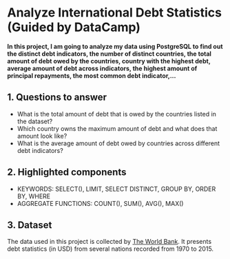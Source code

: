 # Analyze International Debt Statistics (Guided by DataCamp)
**In this project, I am going to analyze my data using PostgreSQL to find out the distinct debt indicators, the number of distinct countries, the total amount of debt owed by the countries, country with the highest debt, average amount of debt across indicators, the highest amount of principal repayments, the most common debt indicator,...**

## 1. Questions to answer
- What is the total amount of debt that is owed by the countries listed in the dataset?
- Which country owns the maximum amount of debt and what does that amount look like?
- What is the average amount of debt owed by countries across different debt indicators?

## 2. Highlighted components 
- KEYWORDS: SELECT(), LIMIT, SELECT DISTINCT, GROUP BY, ORDER BY, WHERE
- AGGREGATE FUNCTIONS: COUNT(), SUM(), AVG(), MAX()

## 3. Dataset
The data used in this project is collected by [The World Bank](https://www.worldbank.org/en/home). It presents debt statistics (in USD) from several nations recorded from 1970 to 2015. 







